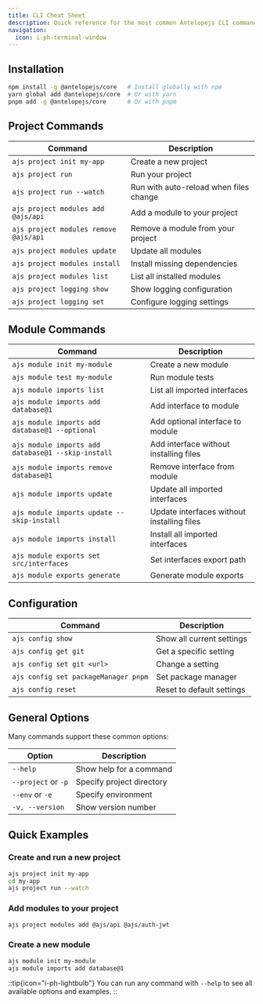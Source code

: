 ```yaml
---
title: CLI Cheat Sheet
description: Quick reference for the most common Antelopejs CLI commands you'll use in your daily workflow.
navigation:
  icon: i-ph-terminal-window
---
```


## Installation

```bash
npm install -g @antelopejs/core   # Install globally with npm
yarn global add @antelopejs/core  # Or with yarn
pnpm add -g @antelopejs/core      # Or with pnpm
```

## Project Commands

| Command                               | Description                            |
| ------------------------------------- | -------------------------------------- |
| `ajs project init my-app`             | Create a new project                   |
| `ajs project run`                     | Run your project                       |
| `ajs project run --watch`             | Run with auto-reload when files change |
| `ajs project modules add @ajs/api`    | Add a module to your project           |
| `ajs project modules remove @ajs/api` | Remove a module from your project      |
| `ajs project modules update`          | Update all modules                     |
| `ajs project modules install`         | Install missing dependencies           |
| `ajs project modules list`            | List all installed modules             |
| `ajs project logging show`            | Show logging configuration             |
| `ajs project logging set`             | Configure logging settings             |

## Module Commands

| Command                                            | Description                                |
| -------------------------------------------------- | ------------------------------------------ |
| `ajs module init my-module`                        | Create a new module                        |
| `ajs module test my-module`                        | Run module tests                           |
| `ajs module imports list`                          | List all imported interfaces               |
| `ajs module imports add database@1`                | Add interface to module                    |
| `ajs module imports add database@1 --optional`     | Add optional interface to module           |
| `ajs module imports add database@1 --skip-install` | Add interface without installing files     |
| `ajs module imports remove database@1`             | Remove interface from module               |
| `ajs module imports update`                        | Update all imported interfaces             |
| `ajs module imports update --skip-install`         | Update interfaces without installing files |
| `ajs module imports install`                       | Install all imported interfaces            |
| `ajs module exports set src/interfaces`            | Set interfaces export path                 |
| `ajs module exports generate`                      | Generate module exports                    |

## Configuration

| Command                              | Description               |
| ------------------------------------ | ------------------------- |
| `ajs config show`                    | Show all current settings |
| `ajs config get git`                 | Get a specific setting    |
| `ajs config set git <url>`           | Change a setting          |
| `ajs config set packageManager pnpm` | Set package manager       |
| `ajs config reset`                   | Reset to default settings |

## General Options

Many commands support these common options:

| Option              | Description               |
| ------------------- | ------------------------- |
| `--help`            | Show help for a command   |
| `--project` or `-p` | Specify project directory |
| `--env` or `-e`     | Specify environment       |
| `-v, --version`     | Show version number       |

## Quick Examples

### Create and run a new project

```bash
ajs project init my-app
cd my-app
ajs project run --watch
```

### Add modules to your project

```bash
ajs project modules add @ajs/api @ajs/auth-jwt
```

### Create a new module

```bash
ajs module init my-module
ajs module imports add database@1
```

::tip{icon="i-ph-lightbulb"}
You can run any command with `--help` to see all available options and examples.
::

